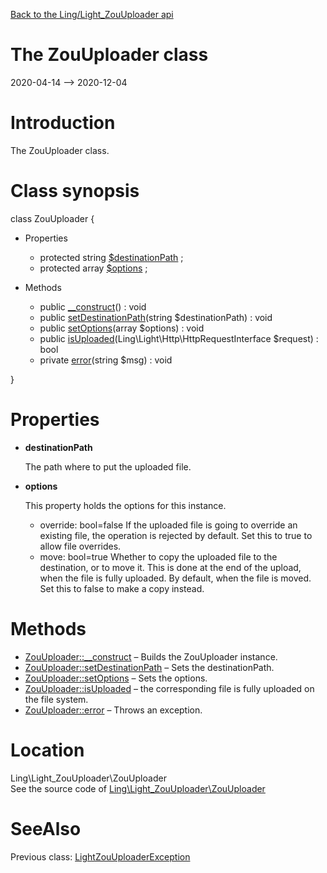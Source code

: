 [Back to the Ling/Light_ZouUploader api](https://github.com/lingtalfi/Light_ZouUploader/blob/master/doc/api/Ling/Light_ZouUploader.md)



The ZouUploader class
================
2020-04-14 --> 2020-12-04






Introduction
============

The ZouUploader class.



Class synopsis
==============


class <span class="pl-k">ZouUploader</span>  {

- Properties
    - protected string [$destinationPath](#property-destinationPath) ;
    - protected array [$options](#property-options) ;

- Methods
    - public [__construct](https://github.com/lingtalfi/Light_ZouUploader/blob/master/doc/api/Ling/Light_ZouUploader/ZouUploader/__construct.md)() : void
    - public [setDestinationPath](https://github.com/lingtalfi/Light_ZouUploader/blob/master/doc/api/Ling/Light_ZouUploader/ZouUploader/setDestinationPath.md)(string $destinationPath) : void
    - public [setOptions](https://github.com/lingtalfi/Light_ZouUploader/blob/master/doc/api/Ling/Light_ZouUploader/ZouUploader/setOptions.md)(array $options) : void
    - public [isUploaded](https://github.com/lingtalfi/Light_ZouUploader/blob/master/doc/api/Ling/Light_ZouUploader/ZouUploader/isUploaded.md)(Ling\Light\Http\HttpRequestInterface $request) : bool
    - private [error](https://github.com/lingtalfi/Light_ZouUploader/blob/master/doc/api/Ling/Light_ZouUploader/ZouUploader/error.md)(string $msg) : void

}




Properties
=============

- <span id="property-destinationPath"><b>destinationPath</b></span>

    The path where to put the uploaded file.
    
    

- <span id="property-options"><b>options</b></span>

    This property holds the options for this instance.
    
    - override: bool=false
         If the uploaded file is going to override an existing file, the operation is rejected by default.
         Set this to true to allow file overrides.
    - move: bool=true
         Whether to copy the uploaded file to the destination, or to move it.
         This is done at the end of the upload, when the file is fully uploaded.
         By default, when the file is moved. Set this to false to make a copy instead.
    
    



Methods
==============

- [ZouUploader::__construct](https://github.com/lingtalfi/Light_ZouUploader/blob/master/doc/api/Ling/Light_ZouUploader/ZouUploader/__construct.md) &ndash; Builds the ZouUploader instance.
- [ZouUploader::setDestinationPath](https://github.com/lingtalfi/Light_ZouUploader/blob/master/doc/api/Ling/Light_ZouUploader/ZouUploader/setDestinationPath.md) &ndash; Sets the destinationPath.
- [ZouUploader::setOptions](https://github.com/lingtalfi/Light_ZouUploader/blob/master/doc/api/Ling/Light_ZouUploader/ZouUploader/setOptions.md) &ndash; Sets the options.
- [ZouUploader::isUploaded](https://github.com/lingtalfi/Light_ZouUploader/blob/master/doc/api/Ling/Light_ZouUploader/ZouUploader/isUploaded.md) &ndash; the corresponding file is fully uploaded on the file system.
- [ZouUploader::error](https://github.com/lingtalfi/Light_ZouUploader/blob/master/doc/api/Ling/Light_ZouUploader/ZouUploader/error.md) &ndash; Throws an exception.





Location
=============
Ling\Light_ZouUploader\ZouUploader<br>
See the source code of [Ling\Light_ZouUploader\ZouUploader](https://github.com/lingtalfi/Light_ZouUploader/blob/master/ZouUploader.php)



SeeAlso
==============
Previous class: [LightZouUploaderException](https://github.com/lingtalfi/Light_ZouUploader/blob/master/doc/api/Ling/Light_ZouUploader/Exception/LightZouUploaderException.md)<br>
